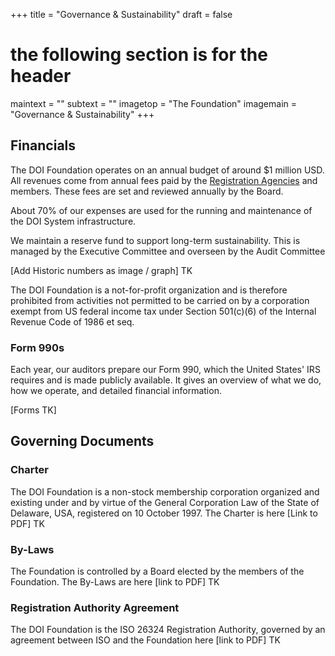 +++
title = "Governance & Sustainability"
draft = false
# the following section is for the header
maintext = ""
subtext = ""
imagetop = "The Foundation"
imagemain = "Governance&nbsp;& Sustainability"
+++

## Financials

The DOI Foundation operates on an annual budget of around $1 million USD. All revenues come from annual fees paid by the [Registration Agencies]() and members. These fees are set and reviewed annually by the Board.

About 70% of our expenses are used for the running and maintenance of the DOI System infrastructure. 

We maintain a reserve fund to support long-term sustainability. This is managed by the Executive Committee and overseen by the Audit Committee 

[Add Historic numbers as image / graph] TK

The DOI Foundation is a not-for-profit organization and is therefore prohibited from activities not permitted to be carried on by a corporation exempt from US federal income tax under Section 501(c)(6) of the Internal Revenue Code of 1986 et seq. 

### Form 990s
Each year, our auditors prepare our Form 990, which the United States' IRS requires and is made publicly available. It gives an overview of what we do, how we operate, and detailed financial information.

[Forms TK]

## Governing Documents

### Charter

The DOI Foundation is a non-stock membership corporation organized and existing under and by virtue of the General Corporation Law of the State of Delaware, USA, registered on 10 October 1997. The Charter is here  [Link to PDF] TK

### By-Laws

The Foundation is controlled by a Board elected by the members of the Foundation. The By-Laws are here [link to PDF] TK

### Registration Authority Agreement

The DOI Foundation is the ISO 26324 Registration Authority, governed by an agreement between ISO and the Foundation here [link to PDF] TK
